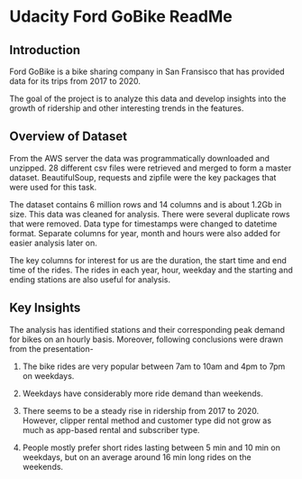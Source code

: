 # **Udacity Ford GoBike ReadMe**

## **Introduction**
Ford GoBike is a bike sharing company in San Fransisco that has provided data for its trips from 2017 to 2020.

The goal of the project is to analyze this data and develop insights into the growth of ridership and other interesting trends in the features.

## **Overview of Dataset**
From the AWS server the data was programmatically downloaded and unzipped. 28 different csv files were retrieved and merged to form a master dataset. BeautifulSoup, requests and zipfile were the key packages that were used for this task.

The dataset contains 6 million rows and 14 columns and is about 1.2Gb in size. This data was cleaned for analysis. There were several duplicate rows that were removed. Data type for timestamps were changed to datetime format. Separate columns for year, month and hours were also added for easier analysis later on.

The key columns for interest for us are the duration, the start time and end time of the rides. The rides in each year, hour, weekday and the starting and ending stations are also useful for analysis.

## **Key Insights**
The analysis has identified stations and their corresponding peak demand for bikes on an hourly basis. Moreover, following conclusions were drawn from the presentation-

1.	The bike rides are very popular between 7am to 10am and 4pm to 7pm on weekdays.

2.	Weekdays have considerably more ride demand than weekends.

3.	There seems to be a steady rise in ridership from 2017 to 2020. However, clipper rental method and customer type did not grow as much as app-based rental and subscriber type.

4.	People mostly prefer short rides lasting between 5 min and 10 min on weekdays, but on an average around 16 min long rides on the weekends.

